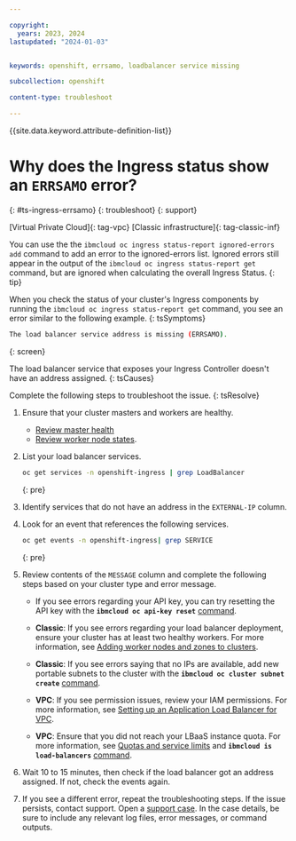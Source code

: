 ```yaml
---

copyright: 
  years: 2023, 2024
lastupdated: "2024-01-03"


keywords: openshift, errsamo, loadbalancer service missing

subcollection: openshift

content-type: troubleshoot

---
```


{{site.data.keyword.attribute-definition-list}}



# Why does the Ingress status show an `ERRSAMO` error?
{: #ts-ingress-errsamo}
{: troubleshoot}
{: support}

[Virtual Private Cloud]{: tag-vpc} [Classic infrastructure]{: tag-classic-inf}

You can use the the `ibmcloud oc ingress status-report ignored-errors add` command to add an error to the ignored-errors list. Ignored errors still appear in the output of the `ibmcloud oc ingress status-report get` command, but are ignored when calculating the overall Ingress Status.
{: tip}


When you check the status of your cluster's Ingress components by running the `ibmcloud oc ingress status-report get` command, you see an error similar to the following example.
{: tsSymptoms}


```sh
The load balancer service address is missing (ERRSAMO).
```
{: screen}

The load balancer service that exposes your Ingress Controller doesn't have an address assigned.
{: tsCauses}

Complete the following steps to troubleshoot the issue.
{: tsResolve}

1. Ensure that your cluster masters and workers are healthy.
    - [Review master health](/docs/openshift?topic=openshift-debug_master#review-master-health)
    - [Review worker node states](/docs/openshift?topic=openshift-worker-node-state-reference).
1. List your load balancer services.
    
    ```sh
    oc get services -n openshift-ingress | grep LoadBalancer
    ```
    {: pre}

    
    
1. Identify services that do not have an address in the `EXTERNAL-IP` column.

1. Look for an event that references the following services.
    
    ```sh
    oc get events -n openshift-ingress| grep SERVICE
    ```
    {: pre}
    
    
    
1. Review contents of the `MESSAGE` column and complete the following steps based on your cluster type and error message.
    - If you see errors regarding your API key, you can try resetting the API key with the **`ibmcloud oc api-key reset`** [command](/docs/openshift?topic=openshift-kubernetes-service-cli#cs_api_key_reset).
    - **Classic**: If you see errors regarding your load balancer deployment, ensure your cluster has at least two healthy workers. For more information, see [Adding worker nodes and zones to clusters](/docs/openshift?topic=openshift-add-workers-classic).
    
    - **Classic**: If you see errors saying that no IPs are available, add new portable subnets to the cluster with the **`ibmcloud oc cluster subnet create`** [command](/docs/openshift?topic=openshift-kubernetes-service-cli#cs_cluster_subnet_create).
    - **VPC**: If you see permission issues, review your IAM permissions. For more information, see [Setting up an Application Load Balancer for VPC](/docs/openshift?topic=openshift-vpc-lbaas#setup_vpc_ks_vpc_lb).
    - **VPC**: Ensure that you did not reach your LBaaS instance quota. For more information, see [Quotas and service limits](/docs/vpc?topic=vpc-quotas#alb-quotas) and **`ibmcloud is load-balancers`** [command](/docs/vpc?topic=vpc-vpc-reference#lb-anchor).
    
1. Wait 10 to 15 minutes, then check if the load balancer got an address assigned. If not, check the events again.

1. If you see a different error, repeat the troubleshooting steps. If the issue persists, contact support. Open a [support case](/docs/get-support?topic=get-support-using-avatar). In the case details, be sure to include any relevant log files, error messages, or command outputs.



